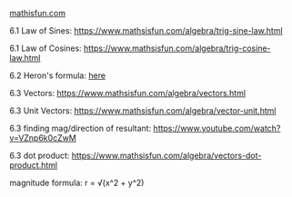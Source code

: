 [mathisfun.com](https://mathisfun.com)

6.1 Law of Sines: <https://www.mathsisfun.com/algebra/trig-sine-law.html>

6.1 Law of Cosines: <https://www.mathsisfun.com/algebra/trig-cosine-law.html>

6.2 Heron's formula: [here](https://www.mathsisfun.com/geometry/herons-formula.html)

6.3 Vectors: <https://www.mathsisfun.com/algebra/vectors.html>

6.3 Unit Vectors: <https://www.mathsisfun.com/algebra/vector-unit.html>

6.3 finding mag/direction of resultant: <https://www.youtube.com/watch?v=VZnp6k0cZwM>

6.3 dot product: https://www.mathsisfun.com/algebra/vectors-dot-product.html

magnitude formula: r = √(x^2 + y^2)
